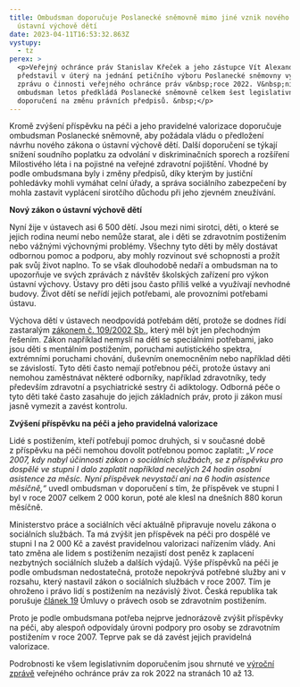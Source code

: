```yaml
---
title: Ombudsman doporučuje Poslanecké sněmovně mimo jiné vznik nového zákona o
  ústavní výchově dětí
date: 2023-04-11T16:53:32.863Z
vystupy:
  - tz
perex: >
  <p>Veřejný ochránce práv Stanislav Křeček a jeho zástupce Vít Alexander Schorm
  představil v úterý na jednání petičního výboru Poslanecké sněmovny výroční
  zprávu o činnosti veřejného ochránce práv v&nbsp;roce 2022. V&nbsp;ní
  ombudsman letos předkládá Poslanecké sněmovně celkem šest legislativních
  doporučení na změnu právních předpisů. &nbsp;</p>
---
```

<p>Kromě zvýšení příspěvku na péči a jeho pravidelné valorizace doporučuje ombudsman Poslanecké sněmovně, aby požádala vládu o předložení návrhu nového zákona o ústavní výchově dětí. Další doporučení se týkají snížení soudního poplatku za odvolání v diskriminačních sporech a rozšíření Milostivého léta i na pojistné na veřejné zdravotní pojištění. Vhodné by podle ombudsmana byly i změny předpisů, díky kterým by justiční pohledávky mohli vymáhat celní úřady, a správa sociálního zabezpečení by mohla zastavit vyplácení sirotčího důchodu při jeho zjevném zneužívání.</p>

<p><strong>Nový zákon o ústavní výchově dětí</strong></p>

<p>Nyní žije v&nbsp;ústavech asi 6 500 dětí. Jsou mezi nimi sirotci, děti, o které se jejich rodina neumí nebo nemůže starat, ale i děti se zdravotním postižením nebo vážnými výchovnými problémy. Všechny tyto děti by měly dostávat odbornou pomoc a podporu, aby mohly rozvinout své schopnosti a prožít pak svůj život naplno. To se však dlouhodobě nedaří a ombudsman na to upozorňuje ve svých zprávách z&nbsp;návštěv školských zařízení pro výkon ústavní výchovy. Ústavy pro děti jsou často příliš velké a využívají nevhodné budovy. Život dětí se neřídí jejich potřebami, ale provozními potřebami ústavu.</p>

<p>Výchova dětí v&nbsp;ústavech neodpovídá potřebám dětí, protože se dodnes řídí zastaralým <a href="https://www.zakonyprolidi.cz/cs/2002-109">zákonem č. 109/2002 Sb.</a>, který měl být jen přechodným řešením. Zákon například nemyslí na děti se speciálními potřebami, jako jsou děti s mentálním postižením, poruchami autistického spektra, extrémními poruchami chování, duševním onemocněním nebo například děti se závislostí. Tyto děti často nemají potřebnou péči, protože ústavy ani nemohou zaměstnávat některé odborníky, například zdravotníky, tedy především zdravotní a psychiatrické sestry či adiktology. Odborná péče o tyto děti také často zasahuje do jejich základních práv, proto ji zákon musí jasně vymezit a zavést kontrolu.</p>

<p><strong>Zvýšení příspěvku na péči a jeho pravidelná valorizace</strong></p>

<p>Lidé s postižením, kteří potřebují pomoc druhých, si v&nbsp;současné době z&nbsp;příspěvku na péči nemohou dovolit potřebnou pomoc zaplatit: <em>&bdquo;V roce 2007, kdy nabyl účinnosti zákon o sociálních službách, se z příspěvku pro dospělé ve stupni I dalo zaplatit například necelých 24 hodin osobní asistence za měsíc. Nyní příspěvek nevystačí ani na 6 hodin asistence měsíčně,&ldquo;</em> uvedl ombudsman v&nbsp;doporučení s&nbsp;tím, že příspěvek ve stupni I byl v&nbsp;roce 2007 celkem 2 000 korun, poté ale klesl na dnešních 880 korun měsíčně.</p>

<p>Ministerstvo práce a sociálních věcí aktuálně připravuje novelu zákona o sociálních službách. Ta má zvýšit jen příspěvek na péči pro dospělé ve stupni I na 2 000 Kč a zavést pravidelnou va&shy;lorizaci nařízením vlády. Ani tato změna ale lidem s postižením nezajis&shy;tí dost peněz k zaplacení nezbytných sociálních služeb a dalších výdajů. Výše příspěvků na péči je podle ombudsman nedostatečná, protože nepokrývá potřebné služby ani v rozsahu, který nastavil zákon o sociálních službách v roce 2007. Tím je ohroženo i právo lidí s postižením na nezávislý život. Česká republika tak porušuje <a href="https://www.zakonyprolidi.cz/ms/2010-10#f5512004">článek 19</a> Úmluvy o právech osob se zdravotním postižením.</p>

<p>Proto je podle ombudsmana potřeba nejprve jednorázově zvýšit příspěvky na péči, aby alespoň odpovídaly úrovni podpory pro osoby se zdravotním postižením v roce 2007. Teprve pak se dá zavést jejich pravidelná valorizace.</p>

<p>Podrobnosti ke všem legislativním doporučením jsou shrnuté ve <a href="https://www.ochrance.cz/dokument/zpravy_pro_poslaneckou_snemovnu_2022/vyrocni-zprava-2022.pdf">výroční zprávě</a> veřejného ochránce práv za rok 2022 na stranách 10 až 13.</p>
